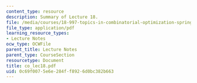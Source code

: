 ```yaml
---
content_type: resource
description: Summary of Lecture 18.
file: /media/courses/18-997-topics-in-combinatorial-optimization-spring-2004/0c69f0075e6e284ff8926d0bc382b663_co_lec18.pdf
file_type: application/pdf
learning_resource_types:
- Lecture Notes
ocw_type: OCWFile
parent_title: Lecture Notes
parent_type: CourseSection
resourcetype: Document
title: co_lec18.pdf
uid: 0c69f007-5e6e-284f-f892-6d0bc382b663
---
```

